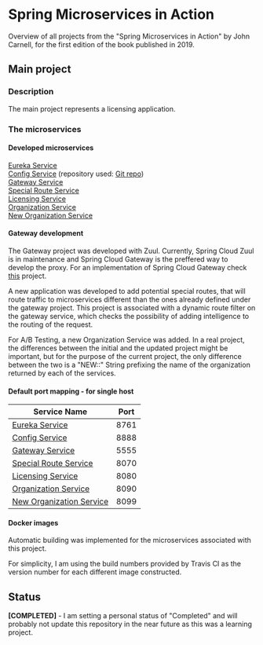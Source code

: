 # Spring Microservices in Action

Overview of all projects from the "Spring Microservices in Action" by John Carnell, for the first edition of the book published in 2019.

## Main project

### Description

The main project represents a licensing application.

### The microservices

#### Developed microservices

[Eureka Service](./sma-eureka-service) <br/>
[Config Service](./sma-configuration-service) (repository used: [Git repo](./sma-config-repo)) <br/>
[Gateway Service](./sma-gateway-service) <br/>
[Special Route Service](./sma-special-routes-service) <br/>
[Licensing Service](./sma-licensing-service) <br/>
[Organization Service](./sma-organization-service) <br/>
[New Organization Service](./sma-organization-new-service) <br/>

#### Gateway development

The Gateway project was developed with Zuul. Currently, Spring Cloud Zuul is in maintenance and Spring Cloud Gateway is 
the preffered way to develop the proxy. For an implementation of Spring Cloud Gateway check [this](https://github.com/mariamihai/udemy-sbm-brewery-gateway) project.

A new application was developed to add potential special routes, that will route traffic to microservices different 
than the ones already defined under the gateway project. This project is associated with a dynamic route filter on the 
gateway service, which checks the possibility of adding intelligence to the routing of the request.

For A/B Testing, a new Organization Service was added. In a real project, the differences between the initial and the 
updated project might be important, but for the purpose of the current project, the only difference between the two is 
a "NEW::" String prefixing the name of the organization returned by each of the services.

#### Default port mapping - for single host

| Service Name | Port | 
| --------| -----|
| [Eureka Service](./sma-eureka-service) | 8761 |
| [Config Service](./sma-configuration-service) | 8888 |
| [Gateway Service](./sma-gateway-service) | 5555 |
| [Special Route Service](./sma-special-routes-service) | 8070 |
| [Licensing Service](./sma-licensing-service) | 8080 |
| [Organization Service](./sma-organization-service) | 8090 |
| [New Organization Service](./sma-organization-new-service) | 8099 |

#### Docker images

Automatic building was implemented for the microservices associated with this project.

For simplicity, I am using the build numbers provided by Travis CI as the version number for each different image constructed.

## Status

**[COMPLETED]** - I am setting a personal status of "Completed" and will probably not update this repository in the near 
future as this was a learning project.
